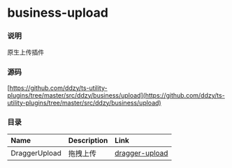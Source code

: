 # business-upload

### 说明

原生上传插件

### 源码

[https://github.com/ddzy/ts-utility-plugins/tree/master/src/ddzy/business/upload](https://github.com/ddzy/ts-utility-plugins/tree/master/src/ddzy/business/upload)

### 目录

| Name | Description | Link |
| :--- | :--- | :--- |
| DraggerUpload | 拖拽上传 | [dragger-upload](dragger-upload.md) |



